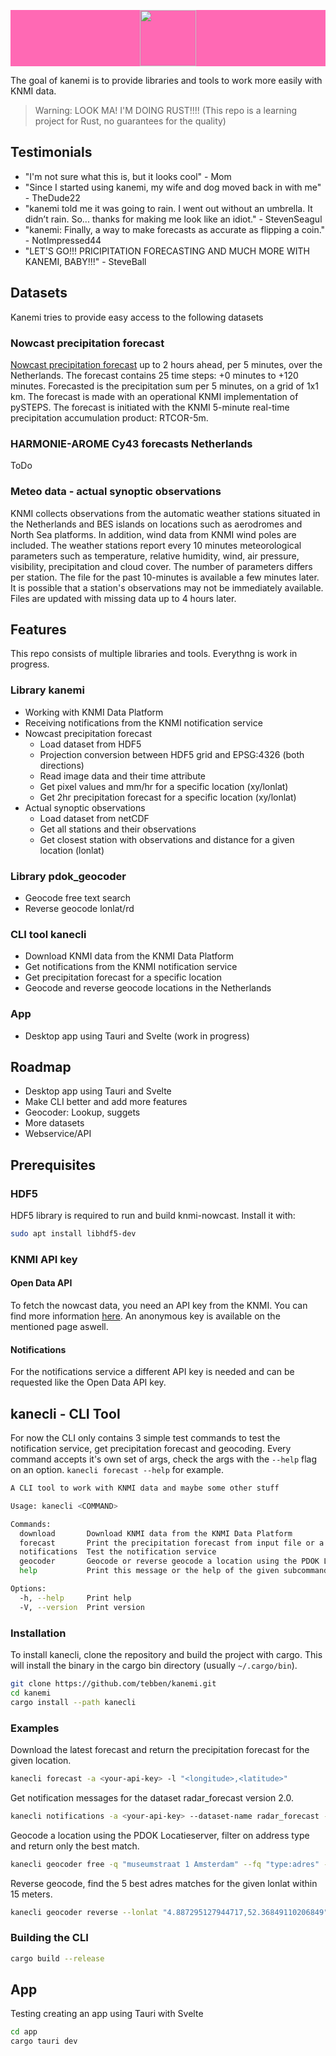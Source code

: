 <p align="center" style="width: 100%;background-color: hotpink;">
  <img height="90" src="https://github.com/tebben/knmi-nowcast/blob/main/static/logo.png?raw=true">
</p>

The goal of kanemi is to provide libraries and tools to work more easily with KNMI data.

> Warning: LOOK MA! I'M DOING RUST!!!! (This repo is a learning project for Rust, no guarantees for the quality)

## Testimonials

- "I'm not sure what this is, but it looks cool" - Mom
- "Since I started using kanemi, my wife and dog moved back in with me" - TheDude22
- "kanemi told me it was going to rain. I went out without an umbrella. It didn’t rain. So... thanks for making me look like an idiot." - StevenSeagul
- "kanemi: Finally, a way to make forecasts as accurate as flipping a coin." - NotImpressed44
- "LET'S GO!!! PRICIPITATION FORECASTING AND MUCH MORE WITH KANEMI, BABY!!!" - SteveBall

## Datasets

Kanemi tries to provide easy access to the following datasets

### Nowcast precipitation forecast

[Nowcast precipitation forecast](https://dataplatform.knmi.nl/dataset/radar-forecast-2-0) up to 2 hours ahead, per 5 minutes, over the Netherlands. The forecast contains 25 time steps: +0 minutes to +120 minutes. Forecasted is the precipitation sum per 5 minutes, on a grid of 1x1 km. The forecast is made with an operational KNMI implementation of pySTEPS. The forecast is initiated with the KNMI 5-minute real-time precipitation accumulation product: RTCOR-5m.

### HARMONIE-AROME Cy43 forecasts Netherlands

ToDo

### Meteo data - actual synoptic observations

KNMI collects observations from the automatic weather stations situated in the Netherlands and BES islands on locations such as aerodromes and North Sea platforms. In addition, wind data from KNMI wind poles are included. The weather stations report every 10 minutes meteorological parameters such as temperature, relative humidity, wind, air pressure, visibility, precipitation and cloud cover. The number of parameters differs per station. The file for the past 10-minutes is available a few minutes later. It is possible that a station's observations may not be immediately available. Files are updated with missing data up to 4 hours later.

## Features

This repo consists of multiple libraries and tools. Everythng is work in progress.

### Library kanemi

- Working with KNMI Data Platform
- Receiving notifications from the KNMI notification service
- Nowcast precipitation forecast
  - Load dataset from HDF5
  - Projection conversion between HDF5 grid and EPSG:4326 (both directions)
  - Read image data and their time attribute
  - Get pixel values and mm/hr for a specific location (xy/lonlat)
  - Get 2hr precipitation forecast for a specific location (xy/lonlat)
- Actual synoptic observations
  - Load dataset from netCDF
  - Get all stations and their observations
  - Get closest station with observations and distance for a given location (lonlat)

### Library pdok_geocoder

- Geocode free text search
- Reverse geocode lonlat/rd

### CLI tool kanecli

- Download KNMI data from the KNMI Data Platform
- Get notifications from the KNMI notification service
- Get precipitation forecast for a specific location
- Geocode and reverse geocode locations in the Netherlands

### App

- Desktop app using Tauri and Svelte (work in progress)

## Roadmap

- Desktop app using Tauri and Svelte
- Make CLI better and add more features
- Geocoder: Lookup, suggets
- More datasets
- Webservice/API

## Prerequisites

### HDF5

HDF5 library is required to run and build knmi-nowcast. Install it with:

```bash
sudo apt install libhdf5-dev
```

### KNMI API key

#### Open Data API
To fetch the nowcast data, you need an API key from the KNMI. You can find more information [here](https://developer.dataplatform.knmi.nl/open-data-api#token). An anonymous key is available on the mentioned page aswell.

#### Notifications

For the notifications service a different API key is needed and can be requested like the Open Data API key.

## kanecli - CLI Tool

For now the CLI only contains 3 simple test commands to test the notification service, get precipitation forecast and geocoding. Every command accepts it's own set of args, check the args with the `--help` flag on an option. `kanecli forecast --help` for example.

```bash
A CLI tool to work with KNMI data and maybe some other stuff

Usage: kanecli <COMMAND>

Commands:
  download       Download KNMI data from the KNMI Data Platform
  forecast       Print the precipitation forecast from input file or a newly downloaded KNMI dataset
  notifications  Test the notification service
  geocoder       Geocode or reverse geocode a location using the PDOK Locatieserver
  help           Print this message or the help of the given subcommand(s)

Options:
  -h, --help     Print help
  -V, --version  Print version
```

### Installation

To install kanecli, clone the repository and build the project with cargo. This will install the binary in the cargo bin directory (usually `~/.cargo/bin`).

```bash
git clone https://github.com/tebben/kanemi.git
cd kanemi
cargo install --path kanecli
```

### Examples

Download the latest forecast and return the precipitation forecast for the given location.

```bash
kanecli forecast -a <your-api-key> -l "<longitude>,<latitude>"
```

Get notification messages for the dataset radar_forecast version 2.0.

```bash
kanecli notifications -a <your-api-key> --dataset-name radar_forecast --dataset-version 2.0
```

Geocode a location using the PDOK Locatieserver, filter on address type and return only the best match.

```bash
kanecli geocoder free -q "museumstraat 1 Amsterdam" --fq "type:adres" --best-match
```

Reverse geocode, find the 5 best adres matches for the given lonlat within 15 meters.

```bash
kanecli geocoder reverse --lonlat "4.887295127944717,52.36849110206849" --rows 5 --distance 15
```

### Building the CLI

```bash
cargo build --release
```

## App

Testing creating an app using Tauri with Svelte

```sh
cd app
cargo tauri dev
```
